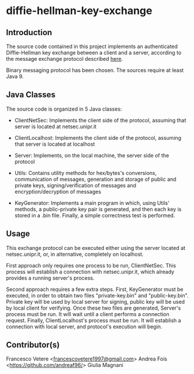 # diffie-hellman-key-exchange

## Introduction
The source code contained in this project implements an authenticated Diffie-Hellman key exchange between a client and a server, according to the message exchange protocol described [here](https://github.com/francescovetere/diffie-hellman-key-exchange/edit/master/project-specs.txt).

Binary messaging protocol has been chosen.
The sources require at least Java 9.

## Java Classes
The source code is organized in 5 Java classes:

- ClientNetSec: Implements the client side of the protocol, assuming that server is located at netsec.unipr.it 

- ClientLocalhost: Implements the client side of the protocol, assuming that server is located at localhost 

- Server: Implements, on the local machine, the server side of the protocol

- Utils: Contains utility methods for hex/bytes's conversions, communication of messages, generation and storage of public and private keys, signing/verification of messages and encryption/decryption of messages 

- KeyGenerator: Implements a main program in which, using Utils' methods, a public-private key pair is generated, and then each key is stored in a .bin file. Finally, a simple correctness test is performed. 


## Usage
This exchange protocol can be executed either using the server located at netsec.unipr.it, or, in alternative, completely on localhost.

First approach only requires one process to be run, ClientNetSec.
This process will establish a connection with netsec.unipr.it, which already provides a running server's process.

Second approach requires a few extra steps.
First, KeyGenerator must be executed, in order to obtain two files "private-key.bin" and "public-key.bin".
Private key will be used by local server for signing, public key will be used by local client for verifying.
Once these two files are generated, Server's process must be run. It will wait until a client performs a connection request.
Finally, ClientLocalhost's process must be run. It will establish a connection with local server, and protocol's execution will begin.

## Contributor(s)
Francesco Vetere <<francescovetere1997@gmail.com>>
Andrea Fois <<https://github.com/andreaf96/>>
Giulia Magnani
